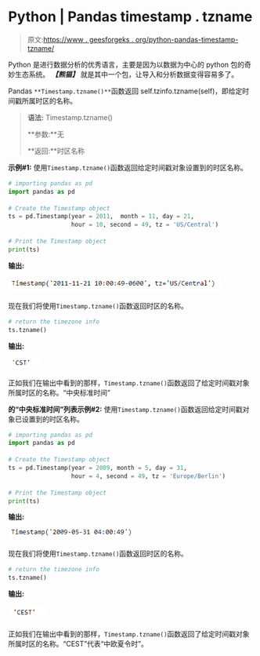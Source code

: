 # Python | Pandas timestamp . tzname

> 原文:[https://www . geesforgeks . org/python-pandas-timestamp-tzname/](https://www.geeksforgeeks.org/python-pandas-timestamp-tzname/)

Python 是进行数据分析的优秀语言，主要是因为以数据为中心的 python 包的奇妙生态系统。 ***【熊猫】*** 就是其中一个包，让导入和分析数据变得容易多了。

Pandas `**Timestamp.tzname()**`函数返回 self.tzinfo.tzname(self)，即给定时间戳所属时区的名称。

> **语法:** Timestamp.tzname()
> 
> **参数:**无
> 
> **返回:**时区名称

**示例#1:** 使用`Timestamp.tzname()`函数返回给定时间戳对象设置到的时区名称。

```py
# importing pandas as pd
import pandas as pd

# Create the Timestamp object
ts = pd.Timestamp(year = 2011,  month = 11, day = 21, 
                  hour = 10, second = 49, tz = 'US/Central') 

# Print the Timestamp object
print(ts)
```

**输出:**

![](img/46bacf48d4678c79bc6cd69f1866e796.png)

现在我们将使用`Timestamp.tzname()`函数返回时区的名称。

```py
# return the timezone info
ts.tzname()
```

**输出:**

![](img/6307ec7b3f858bef53d34c7f35f40407.png)

正如我们在输出中看到的那样，`Timestamp.tzname()`函数返回了给定时间戳对象所属时区的名称。“中央标准时间”

**的“中央标准时间”列表示例#2:** 使用`Timestamp.tzname()`函数返回给定时间戳对象已设置到的时区名称。

```py
# importing pandas as pd
import pandas as pd

# Create the Timestamp object
ts = pd.Timestamp(year = 2009, month = 5, day = 31, 
                  hour = 4, second = 49, tz = 'Europe/Berlin')

# Print the Timestamp object
print(ts)
```

**输出:**

![](img/7a8204280757021b74e4088cca2b61e9.png)

现在我们将使用`Timestamp.tzname()`函数返回时区的名称。

```py
# return the timezone info
ts.tzname()
```

**输出:**

![](img/38c90468c2e4f152fcaa893df8ed6271.png)

正如我们在输出中看到的那样，`Timestamp.tzname()`函数返回了给定时间戳对象所属时区的名称。“CEST”代表“中欧夏令时”。